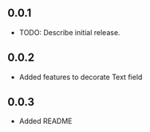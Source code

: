 ## 0.0.1

* TODO: Describe initial release.

## 0.0.2

* Added features to decorate Text field

## 0.0.3

* Added README